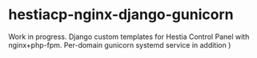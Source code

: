# hestiacp-nginx-django-gunicorn
Work in progress. Django custom templates for Hestia Control Panel with nginx+php-fpm. Per-domain gunicorn systemd service in addition )
